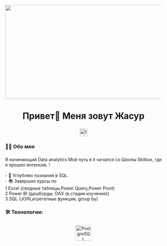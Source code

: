 <br clear="both">

<div align="center">
  <img height="300" width="600" src="https://user-images.githubusercontent.com/74038190/225813708-98b745f2-7d22-48cf-9150-083f1b00d6c9.gif"  />
</div>

###

<h1 align="center">Привет👋 Меня зовут Жасур

### 

<div align="center">
  <a href="https://t.me/prosto_jas" target="_blank">
    <img src="https://img.shields.io/static/v1?message=Telegram&logo=telegram&label=&color=2CA5E0&logoColor=white&labelColor=&style=for-the-badge" height="25" alt="telegram logo"  />
  </a>
</div>

###

<h3 align="left">👩‍💻  Обо мне</h3>

###

<p align="left">Я начинающий Data analytics  Мой путь в it начался со Школы Skilbox, где я прошел интенсив.  !<br><br>- 🔭 Углубляю познания в SQL. <br>- 📚 Завершил курсы по <br>1 Excel (сводные таблицы,Power Query,Power Pivot)   <br>2 Power BI (дашборды, DAX (в стадии изучения)) <br>3 SQL (JOIN,агрегатные функции, group by)

###

<h3 align="left">🛠 Технологии:</h3>
<div align="center">  
<a href="https://www.postgresql.org/" target="_blank"><img style="margin: 10px" src="https://profilinator.rishav.dev/skills-assets/postgresql-original-wordmark.svg" alt="PostgreSQL" height="50" /></a>  
</div>

